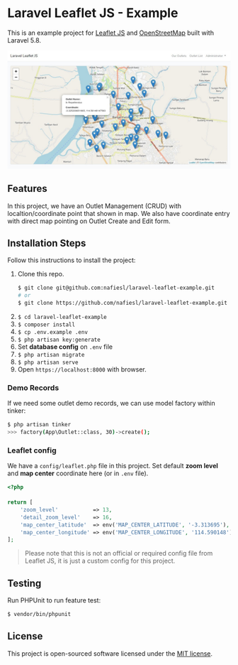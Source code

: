 # Laravel Leaflet JS - Example

This is an example project for [Leaflet JS](https://leafletjs.com) and [OpenStreetMap](https://www.openstreetmap.org) built with Laravel 5.8.

![Laravel Leaflet JS Project Example](public/screenshots/leaflet-map-01.jpg)

## Features

In this project, we have an Outlet Management (CRUD) with localtion/coordinate point that shown in map. We also have coordinate entry with direct map pointing on Outlet Create and Edit form.

## Installation Steps

Follow this instructions to install the project:

1. Clone this repo.
    ```bash
    $ git clone git@github.com:nafiesl/laravel-leaflet-example.git
    # or
    $ git clone https://github.com/nafiesl/laravel-leaflet-example.git
    ```
2. `$ cd laravel-leaflet-example`
3. `$ composer install`
4. `$ cp .env.example .env`
5. `$ php artisan key:generate`
6. Set **database config** on `.env` file
7. `$ php artisan migrate`
8. `$ php artisan serve`
10. Open `https://localhost:8000` with browser.

### Demo Records

If we need some outlet demo records, we can use model factory within tinker:

```bash
$ php artisan tinker
>>> factory(App\Outlet::class, 30)->create();
```

### Leaflet config

We have a `config/leaflet.php` file in this project. Set default **zoom level** and **map center** coordinate here (or in `.env` file).

```php
<?php

return [
    'zoom_level'           => 13,
    'detail_zoom_level'    => 16,
    'map_center_latitude'  => env('MAP_CENTER_LATITUDE', '-3.313695'),
    'map_center_longitude' => env('MAP_CENTER_LONGITUDE', '114.590148'),
];
```

> Please note that this is not an official or required config file from Leaflet JS, it is just a custom config for this project.

## Testing

Run PHPUnit to run feature test:

```bash
$ vendor/bin/phpunit
```

## License

This project is open-sourced software licensed under the [MIT license](LICENSE).
